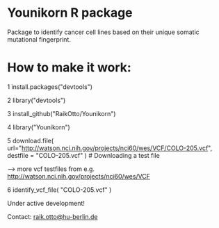 # Younikorn R package

Package to identify cancer cell lines based on their unique somatic mutational fingerprint.

# How to make it work:

1 install.packages("devtools")

2 library("devtools")

3 install_github("RaikOtto/Younikorn")

4 library("Younikorn")

5 download.file( url="http://watson.nci.nih.gov/projects/nci60/wes/VCF/COLO-205.vcf", destfile = "COLO-205.vcf" ) # Downloading a test file 

--> more vcf testfiles from e.g. http://watson.nci.nih.gov/projects/nci60/wes/VCF

6 identify_vcf_file( "COLO-205.vcf" )

Under active development!

Contact: raik.otto@hu-berlin.de
